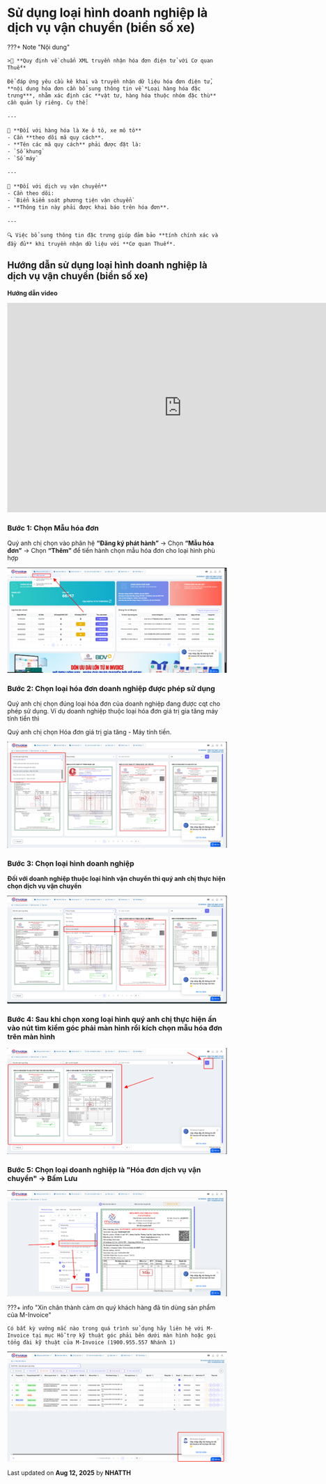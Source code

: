 # **Sử dụng loại hình doanh nghiệp là dịch vụ vận chuyển (biển số xe)**

???+ Note "Nội dung"

    >📄 **Quy định về chuẩn XML truyền nhận hóa đơn điện tử với Cơ quan Thuế**

    Để đáp ứng yêu cầu kê khai và truyền nhận dữ liệu hóa đơn điện tử, **nội dung hóa đơn cần bổ sung thông tin về *Loại hàng hóa đặc trưng***, nhằm xác định các **vật tư, hàng hóa thuộc nhóm đặc thù** cần quản lý riêng. Cụ thể:

    ---

    🚗 **Đối với hàng hóa là Xe ô tô, xe mô tô**
    - Cần **theo dõi mã quy cách**.
    - **Tên các mã quy cách** phải được đặt là:
    - `Số khung`
    - `Số máy`

    ---

    🚚 **Đối với dịch vụ vận chuyển**
    - Cần theo dõi:
    - `Biển kiểm soát phương tiện vận chuyển`
    - **Thông tin này phải được khai báo trên hóa đơn**.

    ---

    🔍 Việc bổ sung thông tin đặc trưng giúp đảm bảo **tính chính xác và đầy đủ** khi truyền nhận dữ liệu với **Cơ quan Thuế**.

## **Hướng dẫn sử dụng loại hình doanh nghiệp là dịch vụ vận chuyển (biển số xe)**

**Hướng dẫn video**

<iframe style="width: 50rem; height: 480px" src="https://www.youtube.com/embed/113AXeAEquY?si=G28GQWL_bHkR7Bub" title="YouTube video player" frameborder="0" allow="accelerometer; autoplay; clipboard-write; encrypted-media; gyroscope; picture-in-picture; web-share" referrerpolicy="strict-origin-when-cross-origin" allowfullscreen></iframe>

### **Bước 1: Chọn Mẫu hóa đơn**

Quý anh chị chọn vào phân hệ **“Đăng ký phát hành”** -> Chọn **“Mẫu hóa đơn”** -> Chọn **“Thêm”** để tiến hành chọn mẫu hóa đơn cho loại hình phù hợp

![Hình 1](../../assets/images/invoice2/cac-cau-hoi-thuong-gap/dich-vu-van-chuyen-1.png "Hãy bấm vào để xem rõ hơn")

### **Bước 2: Chọn loại hóa đơn doanh nghiệp được phép sử dụng**

Quý anh chị chọn đúng loại hóa đơn của doanh nghiệp đang được cqt cho phép sử dụng. Ví dụ doanh nghiệp thuộc loại hóa đơn giá trị gia tăng máy tính tiền thì

Quý anh chị chọn Hóa đơn giá trị gia tăng - Máy tính tiền.

![Hình 1](../../assets/images/invoice2/cac-cau-hoi-thuong-gap/dich-vu-van-chuyen-2.png "Hãy bấm vào để xem rõ hơn")

### **Bước 3: Chọn loại hình doanh nghiệp**

**Đối với doanh nghiệp thuộc loại hình vận chuyển thì quý anh chị thực hiện chọn dịch vụ vận chuyển**

![Hình 1](../../assets/images/invoice2/cac-cau-hoi-thuong-gap/dich-vu-van-chuyen-3.png "Hãy bấm vào để xem rõ hơn")

### **Bước 4: Sau khi chọn xong loại hình quý anh chị thực hiện ấn vào nút tìm kiểm góc phải màn hình rồi kích chọn mẫu hóa đơn trên màn hình**

![Hình 1](../../assets/images/invoice2/cac-cau-hoi-thuong-gap/dich-vu-van-chuyen-4.png "Hãy bấm vào để xem rõ hơn")

### **Bước 5: Chọn loại doanh nghiệp là "Hóa đơn dịch vụ vận chuyển" -> Bấm Lưu**

![Hình 1](../../assets/images/invoice2/cac-cau-hoi-thuong-gap/dich-vu-van-chuyen-5.png "Hãy bấm vào để xem rõ hơn")

???+ info "Xin chân thành cảm ơn quý khách hàng đã tin dùng sản phẩm của M-Invoice"

    Có bất kỳ vướng mắc nào trong quá trình sử dụng hãy liên hệ với M-Invoice tại mục Hỗ trợ kỹ thuật góc phải bên dưới màn hình hoặc gọi tổng đài kỹ thuật của M-Invoice (1900.955.557 Nhánh 1)

![Hình 5](../../assets/images/invoice2/hotro.png "Hãy bấm vào để xem rõ hơn")

<div class="last-updated">Last updated on <strong>Aug 12, 2025</strong> by <strong>NHATTH</strong></div>
